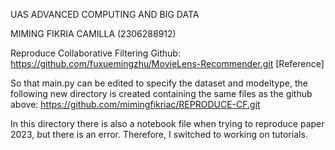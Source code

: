 UAS ADVANCED COMPUTING AND BIG DATA

MIMING FIKRIA CAMILLA (2306288912)

Reproduce Collaborative Filtering Github:
https://github.com/fuxuemingzhu/MovieLens-Recommender.git [Reference]

So that main.py can be edited to specify the dataset and modeltype, the following new directory is created containing the same files as the github above:
https://github.com/mimingfikriac/REPRODUCE-CF.git

In this directory there is also a notebook file when trying to reproduce paper 2023, but there is an error. Therefore, I switched to working on tutorials.
